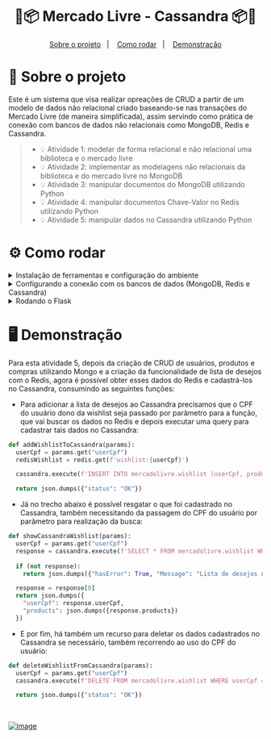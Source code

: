 <h1 align="center">
 💸📦 Mercado Livre - Cassandra 📦💸
</h1>

<p align="center">
  <a href="#projeto">Sobre o projeto</a>&nbsp;&nbsp;&nbsp;|&nbsp;&nbsp;&nbsp;
  <a href="#requisitos">Como rodar</a>&nbsp;&nbsp;&nbsp;|&nbsp;&nbsp;&nbsp;
  <a href="#demo">Demonstração</a>
</p>

<span id="projeto">
  
# :bookmark_tabs: Sobre o projeto
Este é um sistema que visa realizar opreações de CRUD a partir de um modelo de dados não relacional criado baseando-se nas transações do Mercado Livre (de maneira simplificada), assim servindo como prática de conexão com bancos de dados não relacionais como MongoDB, Redis e Cassandra.

> - 💡 Atividade 1: modelar de forma relacional e não relacional uma biblioteca e o mercado livre
> - 💡 Atividade 2: implementar as modelagens não relacionais da biblioteca e do mercado livre no MongoDB
> - 💡 Atividade 3: manipular documentos do MongoDB utilizando Python
> - 💡 Atividade 4: manipular documentos Chave-Valor no Redis utilizando Python
> - 💡 Atividade 5: manipular dados no Cassandra utilizando Python

<span id="requisitos">

# :gear: Como rodar

<details>
  <summary>Instalação de ferramentas e configuração do ambiente</summary>
  Para executar o projeto é preciso que o Python e o Git estejam instalados, além de mais algumas configurações para o uso do Flask, MongoDB, Redis e Cassandra. Para configurar o ambiente virtual, siga o tutorial abaixo:
<br><br>
 
```bash
# Verifique se o pip está instalado
python -m pip --version

# Caso não tenha instalado, acesse a  documentação oficial em: https://pip.pypa.io/en/stable/installing/

# Instale o virtualenv (ferramenta para criar ambientes Python isolados)
python -m pip install virtualenv

# Clone o repositório
git clone https://github.com/MariaGabrielaReis/BDNR-mercado-livre

# Acesse a pasta
cd BDNR-mercado-livre

# Configure o ambiente
python -m venv venv
```

Para ativar o ambiente virtual no Windows, pelo PowerShell, rode `venv\Scripts\activate`, já pelo Linux use `. venv/bin/activate`. Assim que ativado o ambiente, instale as dependências do projeto rodando o seguinte comando pelo terminal:
<br
 
```bash
pip install -r requirements.txt
```

Para acessar os recursos do projeto pode-se utilizar o Insomnia ou Postman, por exemplo.

</details>

<details>
  <summary>Configurando a conexão com os bancos de dados (MongoDB, Redis e Cassandra)</summary>
  Para conectar com o Mongo é preciso alterar o usuário e senha no arquivo connectDatabase em **src/connectDatabase.py**.
<br><br>
 
```python
  db = pymongo.MongoClient("mongodb+srv://<user>:<password>@fa-starting-no-sql.6vnsq.mongodb.net/")
```

  Já para conectar com o Redis é preciso alterar o host, port e password no arquivo connectDatabase em **src/connectDatabase.py**
<br>
 
```python
  db = redis.Redis(
      host='<host>',
      port='<port>',
      password='<password>',
      decode_responses=True
    )
```

 Por fim, para conectar com o Cassandra é preciso alterar o usuário e a senha connectDatabase em **src/connectDatabase.py**
<br>
 
```python
  auth_provider = PlainTextAuthProvider('<user>', '<password>')
```

</details>

<details>
  <summary>Rodando o Flask </summary>
  Com o ambiente virtual ativado ...
<br><br>
 
```bash
python main.py
```

O servidor inciará localmente na porta 5000. Utilize o Insomnia ou o Postman para simular requisições e respostas das rotas (pelo link [https://localhost:5000](https://localhost:5000)).

</details>

<span id="demo">
  
# :desktop_computer: Demonstração  
Para esta atividade 5, depois da criação de CRUD de usuários, produtos e compras utilizando Mongo e a criação da funcionalidade de lista de desejos com o Redis, agora é possível obter esses dados do Redis e cadastrá-los no Cassandra, consumindo as seguintes funções:
 
 - Para adicionar a lista de desejos ao Cassandra precisamos que o CPF do usuário dono da wishlist seja passado por parâmetro para a função, que vai buscar os dados no Redis e depois executar uma query para cadastrar tais dados no Cassandra:
 
```python
def addWishlistToCassandra(params):
  userCpf = params.get("userCpf")
  redisWishlist = redis.get(f'wishlist:{userCpf}')

  cassandra.execute(f'INSERT INTO mercadolivre.wishlist (userCpf, products) VALUES ({userCpf}, {str(redisWishlist)})')

  return json.dumps({"status": "OK"})
```
 - Já no trecho abaixo é possível resgatar o que foi cadastrado no Cassandra, também necessitando da passagem do CPF do usuário por parâmetro para realização da busca:
 
```python
def showCassandraWishlist(params):
  userCpf = params.get("userCpf")
  response = cassandra.execute(f'SELECT * FROM mercadolivre.wishlist WHERE userCpf = {userCpf}')
  
  if (not response):
    return json.dumps({"hasError": True, "Message": "Lista de desejos não encontrada!"})

  response = response[0]
  return json.dumps({
    "userCpf": response.userCpf,
    "products": json.dumps({response.products})
  })
```
 
- E por fim, há também um recurso para deletar os dados cadastrados no Cassandra se necessário, também recorrendo ao uso do CPF do usuário:

```python
def deleteWishlistFromCassandra(params):
  userCpf = params.get("userCpf")
  cassandra.execute(f'DELETE FROM mercadolivre.wishlist WHERE userCpf = {userCpf} IF EXISTS')

  return json.dumps({"status": "OK"}) 
``` 
<br>

[![image](https://img.shields.io/badge/✨%20Maria%20Gabriela%20Reis,%202022-LinkedIn-009973?style=flat-square)](https://www.linkedin.com/in/mariagabrielareis/)
